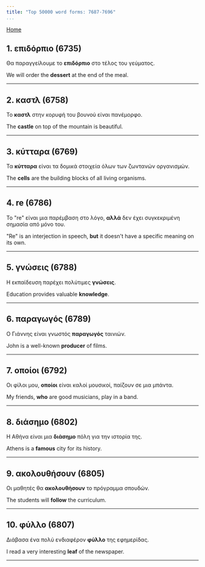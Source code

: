 ```yaml
---
title: "Top 50000 word forms: 7687-7696"
...
```


[Home](./) 

## 1. επιδόρπιο (6735)

Θα παραγγείλουμε το **επιδόρπιο** στο τέλος του γεύματος.  

We will order the **dessert** at the end of the meal.

---

## 2. καστλ (6758)

Το **καστλ** στην κορυφή του βουνού είναι πανέμορφο.  

The **castle** on top of the mountain is beautiful.

---

## 3. κύτταρα (6769)

Τα **κύτταρα** είναι τα δομικά στοιχεία όλων των ζωντανών οργανισμών.

The **cells** are the building blocks of all living organisms.

---

## 4. re (6786)

Το "re" είναι μια παρέμβαση στο λόγο, **αλλά** δεν έχει συγκεκριμένη σημασία από μόνο του.

"Re" is an interjection in speech, **but** it doesn't have a specific meaning on its own.

---

## 5. γνώσεις (6788)

Η εκπαίδευση παρέχει πολύτιμες **γνώσεις**.  

Education provides valuable **knowledge**.

---

## 6. παραγωγός (6789)

Ο Γιάννης είναι γνωστός **παραγωγός** ταινιών.

John is a well-known **producer** of films.

---

## 7. οποίοι (6792)

Οι φίλοι μου, **οποίοι** είναι καλοί μουσικοί, παίζουν σε μια μπάντα.  

My friends, **who** are good musicians, play in a band.

---

## 8. διάσημο (6802)

Η Αθήνα είναι μια **διάσημο** πόλη για την ιστορία της.  

Athens is a **famous** city for its history.

---

## 9. ακολουθήσουν (6805)

Οι μαθητές θα **ακολουθήσουν** το πρόγραμμα σπουδών.

The students will **follow** the curriculum.

---

## 10. φύλλο (6807)

Διάβασα ένα πολύ ενδιαφέρον **φύλλο** της εφημερίδας.

I read a very interesting **leaf** of the newspaper.

---


